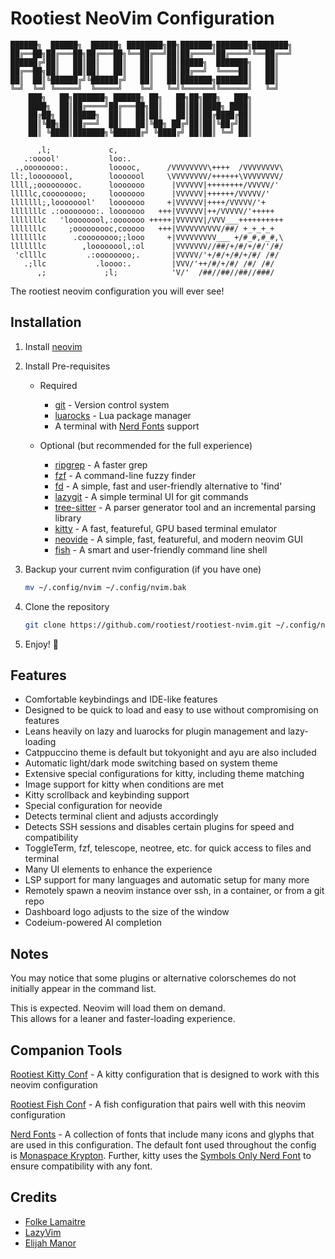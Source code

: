 # Rootiest NeoVim Configuration

```none
██████╗  ██████╗  ██████╗ ████████╗██╗███████╗███████╗████████╗
██╔══██╗██╔═══██╗██╔═══██╗╚══██╔══╝██║██╔════╝██╔════╝╚══██╔══╝
██████╔╝██║   ██║██║   ██║   ██║   ██║█████╗  ███████╗   ██║
██╔══██╗██║   ██║██║   ██║   ██║   ██║██╔══╝  ╚════██║   ██║
██║  ██║╚██████╔╝╚██████╔╝   ██║   ██║███████╗███████║   ██║
╚═╝  ╚═╝ ╚═════╝  ╚═════╝    ╚═╝   ╚═╝╚══════╝╚══════╝   ╚═╝
    ███╗   ██╗███████╗ ██████╗ ██╗   ██╗██╗███╗   ███╗
    ████╗  ██║██╔════╝██╔═══██╗██║   ██║██║████╗ ████║
    ██╔██╗ ██║█████╗  ██║   ██║██║   ██║██║██╔████╔██║
    ██║╚██╗██║██╔══╝  ██║   ██║╚██╗ ██╔╝██║██║╚██╔╝██║
    ██║ ╚████║███████╗╚██████╔╝ ╚████╔╝ ██║██║ ╚═╝ ██║

      ,l;             c,
   .:ooool'           loo:.
 .,oooooooo:.         looooc,      /VVVVVVVV\++++  /VVVVVVVV\
ll:,loooooool,        looooool     \VVVVVVVV/++++++\VVVVVVVV/ 
llll,;ooooooooc.      looooooo      |VVVVVV|++++++++/VVVVV/'  
lllllc,coooooooo;     looooooo      |VVVVVV|++++++/VVVVV/'    
lllllll;,loooooool'   looooooo     +|VVVVVV|++++/VVVVV/'+     
lllllllc .:oooooooo:. looooooo   +++|VVVVVV|++/VVVVV/'+++++   
lllllllc   'loooooool,:ooooooo +++++|VVVVVV|/VVV___++++++++++ 
lllllllc     ;ooooooooc,cooooo   +++|VVVVVVVVVV/##/ +_+_+_+   
lllllllc      .coooooooo;;looo     +|VVVVVVVVV___ +/#_#,#_#,\ 
lllllllc        ,loooooool,:ol      |VVVVVVV//##/+/#/+/#/'/#/ 
 'cllllc         .:oooooooo;.       |VVVVV/'+/#/+/#/+/#/ /#/  
   .;llc           .loooo:.         |VVV/'++/#/+/#/ /#/ /#/   
      ,;             ;l;            'V/'  /##//##//##//###/  
```

The rootiest neovim configuration you will ever see!

## Installation

1. Install [neovim](https://github.com/neovim/neovim/blob/master/INSTALL.md)
2. Install Pre-requisites

   - Required

     - [git](https://git-scm.com/) -
       Version control system
     - [luarocks](https://luarocks.org/) -
       Lua package manager
     - A terminal with [Nerd Fonts](https://github.com/ryanoasis/nerd-fonts/) support

   - Optional (but recommended for the full experience)
     - [ripgrep](https://github.com/BurntSushi/ripgrep) -
       A faster grep
     - [fzf](https://github.com/junegunn/fzf) -
       A command-line fuzzy finder
     - [fd](https://github.com/sharkdp/fd) -
       A simple, fast and user-friendly alternative to 'find'
     - [lazygit](https://github.com/jesseduffield/lazygit) -
       A simple terminal UI for git commands
     - [tree-sitter](https://github.com/tree-sitter/tree-sitter/) -
       A parser generator tool and an incremental parsing library
     - [kitty](https://sw.kovidgoyal.net/kitty/) -
       A fast, featureful, GPU based terminal emulator
     - [neovide](https://neovide.dev/) -
       A simple, fast, featureful, and modern neovim GUI
     - [fish](https://fishshell.com/) -
       A smart and user-friendly command line shell

3. Backup your current nvim configuration (if you have one)

   ```bash
   mv ~/.config/nvim ~/.config/nvim.bak
   ```

4. Clone the repository

   ```bash
   git clone https://github.com/rootiest/rootiest-nvim.git ~/.config/nvim
   ```

5. Enjoy! 🎉

## Features

- Comfortable keybindings and IDE-like features
- Designed to be quick to load and easy to use without compromising on features
- Leans heavily on lazy and luarocks for plugin management and lazy-loading
- Catppuccino theme is default but tokyonight and ayu are also included
- Automatic light/dark mode switching based on system theme
- Extensive special configurations for kitty, including theme matching
- Image support for kitty when conditions are met
- Kitty scrollback and keybinding support
- Special configuration for neovide
- Detects terminal client and adjusts accordingly
- Detects SSH sessions and disables certain plugins for speed and compatibility
- ToggleTerm, fzf, telescope, neotree, etc. for quick access to files and terminal
- Many UI elements to enhance the experience
- LSP support for many languages and automatic setup for many more
- Remotely spawn a neovim instance over ssh, in a container, or from a git repo
- Dashboard logo adjusts to the size of the window
- Codeium-powered AI completion

## Notes

You may notice that some plugins or alternative colorschemes do not
initially appear in the command list.

This is expected. Neovim will load them on demand.  
This allows for a leaner and faster-loading experience.

## Companion Tools

[Rootiest Kitty Conf](https://github.com/rootiest/rootiest-kitty) -
A kitty configuration that is designed to work with this neovim configuration

[Rootiest Fish Conf](https://github.com/rootiest/rootiest-fish-conf) -
A fish configuration that pairs well with this neovim configuration

[Nerd Fonts](https://github.com/ryanoasis/nerd-fonts/) -
A collection of fonts that include many icons and glyphs that are used in this configuration.
The default font used throughout the config is
[Monaspace Krypton](https://github.com/ryanoasis/nerd-fonts/releases/latest/download/Monaspace.zip).
Further, kitty uses the
[Symbols Only Nerd Font](https://github.com/ryanoasis/nerd-fonts/releases/latest/download/NerdFontsSymbolsOnly.zip)
to ensure compatibility with any font.

## Credits

- [Folke Lamaitre](https://github.com/folke)
- [LazyVim](https://github.com/LazyVim/LazyVim)
- [Elijah Manor](https://github.com/elijahmanor/elijahmanor)
